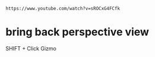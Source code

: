 ```
https://www.youtube.com/watch?v=sROCxG4FCfk
```

# bring back perspective view
SHIFT + Click Gizmo 
